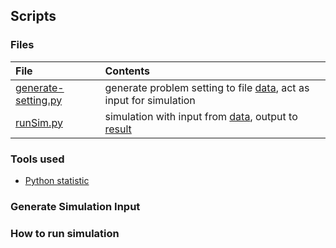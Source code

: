 ## Scripts

### Files
|File| Contents|
|:----|:-------|
|[generate-setting.py](./generate-setting.py)| generate problem setting to file [data](../data), act as input for simulation|
|[runSim.py](./runSim.py)| simulation with input from [data](../data), output to [result](../result)


### Tools used
- [Python statistic](https://github.com/xizhonghua/pystats)

### Generate Simulation Input


### How to run simulation



